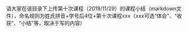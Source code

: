 请大家在该目录下上传第十次课程（2019/11/29）的课程小结（markdown文件），命名规则为姓氏拼音+学号后4位+第十次课程xxx（xxx可选“体会”、“收获”、“小结”等，取决于写的内容）

